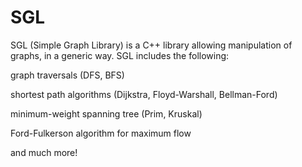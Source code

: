 # SGL
SGL (Simple Graph Library) is a C++ library allowing manipulation of graphs, in a generic way. SGL includes the following:

graph traversals (DFS, BFS)

shortest path algorithms (Dijkstra, Floyd-Warshall, Bellman-Ford)

minimum-weight spanning tree (Prim, Kruskal)

Ford-Fulkerson algorithm for maximum flow

and much more!
